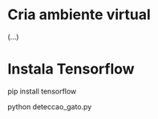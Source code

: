 # Cria ambiente virtual
(...)


# Instala Tensorflow
pip install tensorflow

python deteccao_gato.py